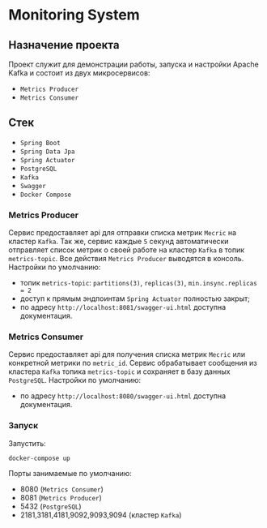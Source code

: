 # Monitoring System

## Назначение проекта
Проект служит для демонстрации работы, запуска и настройки Apache Kafka и состоит из двух микросервисов:
- `Metrics Producer`
- `Metrics Consumer`

## Стек
- `Spring Boot`
- `Spring Data Jpa`
- `Spring Actuator`
- `PostgreSQL`
- `Kafka`
- `Swagger`
- `Docker Compose`

### Metrics Producer
Сервис предоставляет api для отправки списка метрик `Mecric` на кластер `Kafka`.
Так же, сервис каждые `5` секунд автоматически отправляет список метрик о своей работе на кластер `Kafka` в топик `metrics-topic`.
Все действия `Metrics Producer` выводятся в консоль.
Настройки по умолчанию:
- топик `metrics-topic`: `partitions(3)`, `replicas(3)`, `min.insync.replicas = 2`
- доступ к прямым эндпоинтам `Spring Actuator` полностью закрыт;
- по адресу `http://localhost:8081/swagger-ui.html` доступна документация.

### Metrics Consumer
Сервис предоставляет api для получения списка метрик `Mecric` или конкретной метрики по `metric_id`.
Сервис обрабатывает сообщения из кластера `Kafka` топика `metrics-topic` и сохраняет в базу данных `PostgreSQL`.
Настройки по умолчанию:
- по адресу `http://localhost:8080/swagger-ui.html` доступна документация.

### Запуск

Запустить:
```
docker-compose up
```
Порты занимаемые по умолчанию:
- 8080 (`Metrics Consumer`)
- 8081 (`Metrics Producer`)
- 5432 (`PostgreSQL`)
- 2181,3181,4181,9092,9093,9094 (кластер `Kafka`)